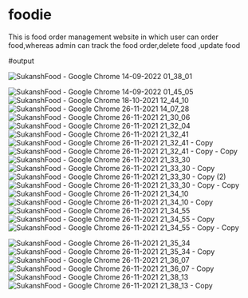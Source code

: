# foodie
This is food order management website in which user can order food,whereas admin can track the food order,delete food ,update food

#output


![SukanshFood - Google Chrome 14-09-2022 01_38_01](https://user-images.githubusercontent.com/80587372/208387807-72bc9539-fefa-446c-b55d-f9f0161e3071.png)

![SukanshFood - Google Chrome 14-09-2022 01_45_05](https://user-images.githubusercontent.com/80587372/208388120-847f1a3c-b471-47a9-afca-de3c1eae79e8.png)
![SukanshFood - Google Chrome 18-10-2021 12_44_10](https://user-images.githubusercontent.com/80587372/208388128-20eee04f-bd9d-4f22-9360-32a1123c3cd9.png)
![SukanshFood - Google Chrome 26-11-2021 14_07_28](https://user-images.githubusercontent.com/80587372/208388134-9a9af368-8b42-4ff3-b227-8ac9dc0102d5.png)
![SukanshFood - Google Chrome 26-11-2021 21_30_06](https://user-images.githubusercontent.com/80587372/208388148-aacc970c-2b7b-40e1-acfe-dac348782ed1.png)
![SukanshFood - Google Chrome 26-11-2021 21_32_04](https://user-images.githubusercontent.com/80587372/208388154-a0da3438-81c1-454d-a396-a53aa21a84ca.png)
![SukanshFood - Google Chrome 26-11-2021 21_32_41](https://user-images.githubusercontent.com/80587372/208388165-9fd7615d-38f4-463b-a2e8-21f4c89d9523.png)
![SukanshFood - Google Chrome 26-11-2021 21_32_41 - Copy](https://user-images.githubusercontent.com/80587372/208388175-cb9ca923-b9d1-438e-b25a-ec60a14c3034.png)
![SukanshFood - Google Chrome 26-11-2021 21_32_41 - Copy - Copy](https://user-images.githubusercontent.com/80587372/208388183-3836ba43-9105-4c9e-982c-dd5620936ff4.png)
![SukanshFood - Google Chrome 26-11-2021 21_33_30](https://user-images.githubusercontent.com/80587372/208388192-9958a7bf-6a97-4442-80da-a7d0f26ed511.png)
![SukanshFood - Google Chrome 26-11-2021 21_33_30 - Copy](https://user-images.githubusercontent.com/80587372/208388202-5616414e-88ea-484c-9223-cb66127b894c.png)
![SukanshFood - Google Chrome 26-11-2021 21_33_30 - Copy (2)](https://user-images.githubusercontent.com/80587372/208388212-b40fcd8f-47cf-4101-a12d-52daa3e80d3d.png)
![SukanshFood - Google Chrome 26-11-2021 21_33_30 - Copy - Copy](https://user-images.githubusercontent.com/80587372/208388213-aa11b461-e3c0-460c-8fb8-8831e708e157.png)
![SukanshFood - Google Chrome 26-11-2021 21_34_10](https://user-images.githubusercontent.com/80587372/208388230-0f5facd2-336b-4ffb-accf-330569aba37d.png)
![SukanshFood - Google Chrome 26-11-2021 21_34_10 - Copy](https://user-images.githubusercontent.com/80587372/208388234-a6428f89-4e3e-425c-88d8-1089f4b70e60.png)
![SukanshFood - Google Chrome 26-11-2021 21_34_55](https://user-images.githubusercontent.com/80587372/208388245-738f9d13-78f3-436a-9229-1b572ab40459.png)
![SukanshFood - Google Chrome 26-11-2021 21_34_55 - Copy](https://user-images.githubusercontent.com/80587372/208388256-4283e8fb-4b94-4c8b-81d4-9cc1702d12a0.png)![SukanshFood - Google Chrome 26-11-2021 21_34_55 - Copy - Copy](https://user-images.githubusercontent.com/80587372/208388261-ef43847c-8aa7-427b-8232-bfacd9f662d5.png)

![SukanshFood - Google Chrome 26-11-2021 21_35_34](https://user-images.githubusercontent.com/80587372/208388278-37b4f095-650c-4ff8-87a8-f11cbb36503b.png)
![SukanshFood - Google Chrome 26-11-2021 21_35_34 - Copy](https://user-images.githubusercontent.com/80587372/208388288-958025bb-17ef-4fdc-b051-ba825703940d.png)
![SukanshFood - Google Chrome 26-11-2021 21_36_07](https://user-images.githubusercontent.com/80587372/208388293-681c49d7-6d77-481f-ae19-b7c639d6efdf.png)
![SukanshFood - Google Chrome 26-11-2021 21_36_07 - Copy](https://user-images.githubusercontent.com/80587372/208388306-6f0f830d-25db-4a31-8173-a0153f938b6c.png)
![SukanshFood - Google Chrome 26-11-2021 21_38_13](https://user-images.githubusercontent.com/80587372/208388311-f16de355-3a55-4fe9-b347-e6eeb5903315.png)
![SukanshFood - Google Chrome 26-11-2021 21_38_13 - Copy](https://user-images.githubusercontent.com/80587372/208388322-930587f7-0179-4e81-aa72-5d26c2b5f095.png)

